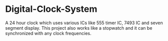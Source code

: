 # Digital-Clock-System
A 24 hour clock which uses various ICs like 555 timer IC, 7493 IC and seven segment display. This project also works like a stopwatch and it can be synchronized with any clock frequencies.
